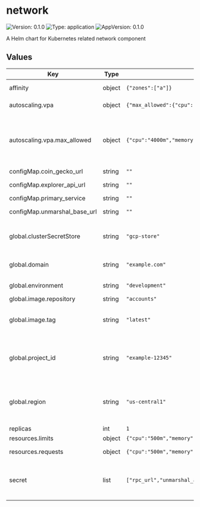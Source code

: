 # network

![Version: 0.1.0](https://img.shields.io/badge/Version-0.1.0-informational?style=flat-square) ![Type: application](https://img.shields.io/badge/Type-application-informational?style=flat-square) ![AppVersion: 0.1.0](https://img.shields.io/badge/AppVersion-0.1.0-informational?style=flat-square)

A Helm chart for Kubernetes related network component

## Values

| Key | Type | Default | Description |
|-----|------|---------|-------------|
| affinity | object | `{"zones":["a"]}` | Affinity (available region zones) |
| autoscaling.vpa | object | `{"max_allowed":{"cpu":"4000m","memory":"8Gi"}}` | Vertical Pod Autoscaler |
| autoscaling.vpa.max_allowed | object | `{"cpu":"4000m","memory":"8Gi"}` | Vertical Pod Autoscaler - Maximum number of CPU & Memory, minimal number is `resources.requests` values |
| configMap.coin_gecko_url | string | `""` | CoinGecko URL |
| configMap.explorer_api_url | string | `""` | BlockScout API URL |
| configMap.primary_service | string | `""` | Primary Service |
| configMap.unmarshal_base_url | string | `""` | Unmarshal - Base URL |
| global.clusterSecretStore | string | `"gcp-store"` | ClusterSecretStore name (should be created before apply) |
| global.domain | string | `"example.com"` | DNS domain (used for `HTTPRoute` resource) |
| global.environment | string | `"development"` | Kubernetes label `environment`` |
| global.image.repository | string | `"accounts"` | Repository ID |
| global.image.tag | string | `"latest"` | Tag; overrides the image tag whose default is the chart appVersion. |
| global.project_id | string | `"example-12345"` | Google Cloud - Project ID (used for `Deployment` resource, `container.image` section) |
| global.region | string | `"us-central1"` | Google Cloud - Region (used for `Deployment` resource, `container.image` section) |
| replicas | int | `1` | Replicas |
| resources.limits | object | `{"cpu":"500m","memory":"1Gi"}` | Resources - Limits |
| resources.requests | object | `{"cpu":"500m","memory":"1Gi"}` | Resources - Requests |
| secret | list | `["rpc_url","unmarshal_auth_key","explorer_api_key","coin_gecko_api_key"]` | Secret (external; sensitive information; pulled from Google Cloud, Secret Manager) |

